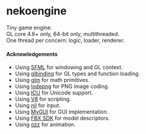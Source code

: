 # nekoengine
Tiny game engine.  
GL core 4.6+ only, 64-bit only, multithreaded.  
One thread per concern: logic, loader, renderer.

#### Acknowledgements
* Using [SFML](https://www.sfml-dev.org/) for windowing and GL context.
* Using [glbinding](https://glbinding.org/) for GL types and function loading.
* Using [glm](https://github.com/g-truc/glm) for math primitives.
* Using [lodepng](https://github.com/lvandeve/lodepng) for PNG image coding.
* Using [ICU](http://site.icu-project.org/home) for Unicode support.
* Using [V8](https://v8.dev/) for scripting.
* Using [nil](https://github.com/noorus/nil) for input.
* Using [MyGUI](https://github.com/MyGUI/mygui) for GUI implementation.
* Using [FBX SDK](https://www.autodesk.com/developer-network/platform-technologies/fbx-sdk-2020-2) for model descriptors.
* Using [ozz](https://github.com/guillaumeblanc/ozz-animation) for animation.